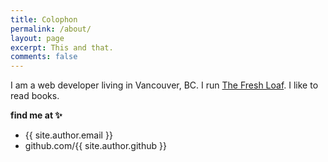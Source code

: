 ```yaml
---
title: Colophon
permalink: /about/
layout: page
excerpt: This and that.
comments: false
---
```


I am a web developer living in Vancouver, BC. I run [The Fresh Loaf](https://thefreshloaf.com). I like to read books.

**find me at ✨**

- {{ site.author.email }}
- github.com/{{ site.author.github }}
